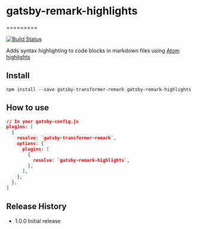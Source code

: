 # gatsby-remark-highlights
=========

[![Build Status](https://travis-ci.org/amitpatra/gatsby-remark-highlights.svg?branch=master)](https://travis-ci.org/amitpatra/gatsby-remark-highlights)


Adds syntax highlighting to code blocks in markdown files using [Atom highlights][atom-highlights]

## Install

`npm install --save gatsby-transformer-remark gatsby-remark-highlights`

## How to use

```json
// In your gatsby-config.js
plugins: [
  {
    resolve: `gatsby-transformer-remark`,
    options: {
      plugins: [
        {
          resolve: `gatsby-remark-highlights`,
        },
      ],
    },
  },
]
```

## Release History

* 1.0.0 Initial release





[atom-highlights]: https://github.com/atom/highlights
